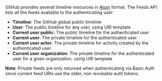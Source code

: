 GitHub provides several timeline resources in [Atom](http://en.wikipedia.org/wiki/Atom_%28standard%29) format. The Feeds API lists all the feeds available to the authenticating user:

- **Timeline**: The GitHub global public timeline
- **User**: The public timeline for any user, using URI template
- **Current user public**: The public timeline for the authenticated user
- **Current user**: The private timeline for the authenticated user
- **Current user actor**: The private timeline for activity created by the authenticated user
- **Current user organization**: The private timeline for the authenticated user for a given organization, using URI template

**Note**: Private feeds are only returned when authenticating via Basic Auth since current feed URIs use the older, non revokable auth tokens.
